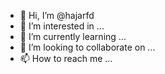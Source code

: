 - 👋 Hi, I’m @hajarfd
- 👀 I’m interested in ...
- 🌱 I’m currently learning ...
- 💞️ I’m looking to collaborate on ...
- 📫 How to reach me ...

<!---
hajarfd/hajarfd is a ✨ special ✨ repository because its `README.md` (this file) appears on your GitHub profile.
You can click the Preview link to take a look at your changes.
--->
